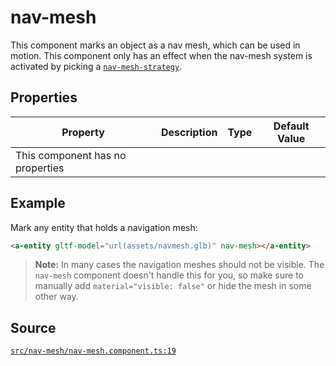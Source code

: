 # nav-mesh
This component marks an object as a nav mesh, which can be used in motion.
This component only has an effect when the nav-mesh system is activated by
picking a [`nav-mesh-strategy`](nav-mesh-strategy.component.md).

## Properties
| Property | Description | Type | Default Value |
|----------|-------------|------|---------------|
| This component has no properties ||||



## Example
Mark any entity that holds a navigation mesh:
```HTML
<a-entity gltf-model="url(assets/navmesh.glb)" nav-mesh></a-entity>
```

> **Note:** In many cases the navigation meshes should not be visible.
The `nav-mesh` component doesn't handle this for you, so make sure to manually add
`material="visible: false"` or hide the mesh in some other way.


## Source
[`src/nav-mesh/nav-mesh.component.ts:19`](https://github.com/mrxz/aframe-locomotion/blob/2c33638c/src/nav-mesh/nav-mesh.component.ts#L19)

